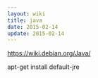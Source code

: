 ```yaml
---
layout: wiki
title: java
date: 2015-02-14
update: 2015-02-14
---
```


https://wiki.debian.org/Java/

apt-get install default-jre

